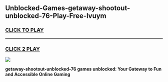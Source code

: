 
## Unblocked-Games-getaway-shootout-unblocked-76-Play-Free-lvuym
<h3>
<a href="https://premium76.site?title=getaway-shootout-unblocked-76&ref=18A1">CLICK TO PLAY</a></h3>
<hr>

<h3>
<a href="https://premium76.site?title=getaway-shootout-unblocked-76&ref=18A1">CLICK 2 PLAY</a>
  
</h3>

<a href="https://premium76.site?title=getaway-shootout-unblocked-76&ref=18A1"><img src="https://clearcache.store/games.png"></a>


**getaway-shootout-unblocked-76 games unblocked: Your Gateway to Fun and Accessible Online Gaming**
